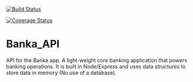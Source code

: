 [![Build Status](https://travis-ci.org/DrKimpatrick/Banka_API.svg?branch=master)](https://travis-ci.org/DrKimpatrick/Banka_API)

[![Coverage Status](https://coveralls.io/repos/github/DrKimpatrick/Banka_API/badge.svg?branch=master)](https://coveralls.io/github/DrKimpatrick/Banka_API?branch=master)
# Banka_API
API for the Banka app. A light-weight core banking application that powers banking operations. It is built in Node/Express and uses data structures to store data in memory (No use of a database).
